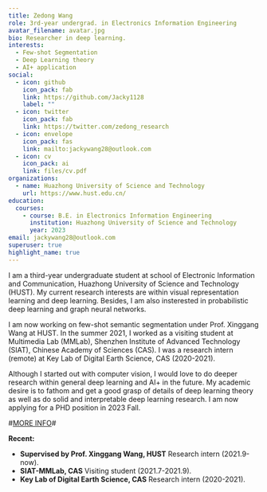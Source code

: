 ```yaml
---
title: Zedong Wang
role: 3rd-year undergrad. in Electronics Information Engineering
avatar_filename: avatar.jpg
bio: Researcher in deep learning.
interests:
  - Few-shot Segmentation
  - Deep Learning theory
  - AI+ application
social:
  - icon: github
    icon_pack: fab
    link: https://github.com/Jacky1128
    label: ""
  - icon: twitter
    icon_pack: fab
    link: https://twitter.com/zedong_research
  - icon: envelope
    icon_pack: fas
    link: mailto:jackywang28@outlook.com
  - icon: cv
    icon_pack: ai
    link: files/cv.pdf
organizations:
  - name: Huazhong University of Science and Technology
    url: https://www.hust.edu.cn/
education:
  courses:
    - course: B.E. in Electronics Information Engineering
      institution: Huazhong University of Science and Technology
      year: 2023
email: jackywang28@outlook.com
superuser: true
highlight_name: true
---
```

I am a third-year undergraduate student at school of Electronic Information and Communication, Huazhong University of Science and Technology (HUST). My current research interests are within visual representation learning and deep learning. Besides, I am also insterested in probabilistic deep learning and graph neural networks. 

I am now working on few-shot semantic segmentation under Prof. Xinggang Wang at HUST. In the summer 2021, I worked as a visiting student at Multimedia Lab (MMLab), Shenzhen Institute of Advanced Technology (SIAT), Chinese Academy of Sciences (CAS). I was a research intern (remote) at Key Lab of Digital Earth Science, CAS (2020-2021).

Although I started out with computer vision, I would love to do deeper research within general deep learning and AI+ in the future. My academic desire is to fathom and get a good grasp of details of deep learning theory as well as do solid and interpretable deep learning research.  I am now applying for a PHD position in 2023 Fall.

\#[MORE INFO](https://zedongwang.netlify.app/post/getting-started/)#

**Recent:**

* **Supervised by Prof. Xinggang Wang, HUST**    Research intern (2021.9-now).
* **SIAT-MMLab, CAS**    Visiting student (2021.7-2021.9).
* **Key Lab of Digital Earth Science, CAS**    Research intern (2020-2021).